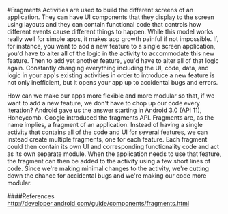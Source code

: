 #Fragments
Activities are used to build the different screens of an application. They can have UI components that they display to the screen using layouts and they can contain functional code that controls how different events cause different things to happen. While this model works really well for simple apps, it makes app growth painful if not impossible. If, for instance, you want to add a new feature to a single screen application, you'd have to alter all of the logic in the activity to accommodate this new feature. Then to add yet another feature, you'd have to alter all of that logic again. Constantly changing everything including the UI, code, data, and logic in your app's existing activities in order to introduce a new feature is not only inefficient, but it opens your app up to accidental bugs and errors.

How can we make our apps more flexible and more modular so that, if we want to add a new feature, we don't have to chop up our code every iteration? Android gave us the answer starting in Android 3.0 (API 11), Honeycomb. Google introduced the fragments API. Fragments are, as the name implies, a fragment of an application. Instead of having a single activity that contains all of the code and UI for several features, we can instead create multiple fragments, one for each feature. Each fragment could then contain its own UI and corresponding functionality code and act as its own separate module. When the application needs to use that feature, the fragment can then be added to the activity using a few short lines of code. Since we're making minimal changes to the activity, we're cutting down the chance for accidental bugs and we're making our code more modular.

####References
http://developer.android.com/guide/components/fragments.html